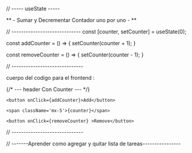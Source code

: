// ----- useState -----

** - Sumar y Decrementar Contador uno por uno - **

 // -----------------------------
  const [counter, setCounter] = useState(0);

  const addCounter = () => {
    setCounter(counter + 1);
  }

  const removeCounter = () => {
    setCounter(counter - 1);
  }

// ------------------------------

  cuerpo del codigo para el frontend : 

  {/* --- header Con Counter --- */}
    <!-- <header>
      <h1>Add y Remove counter</h1>
    </header> -->

    <button onClick={addCounter}>Add</button>

    <span className='mx-5'>{counter}</span>

    <button onClick={removeCounter} >Remove</button>

// ------------------------------

// -------Aprender como agregar y quitar lista de tareas----------------


